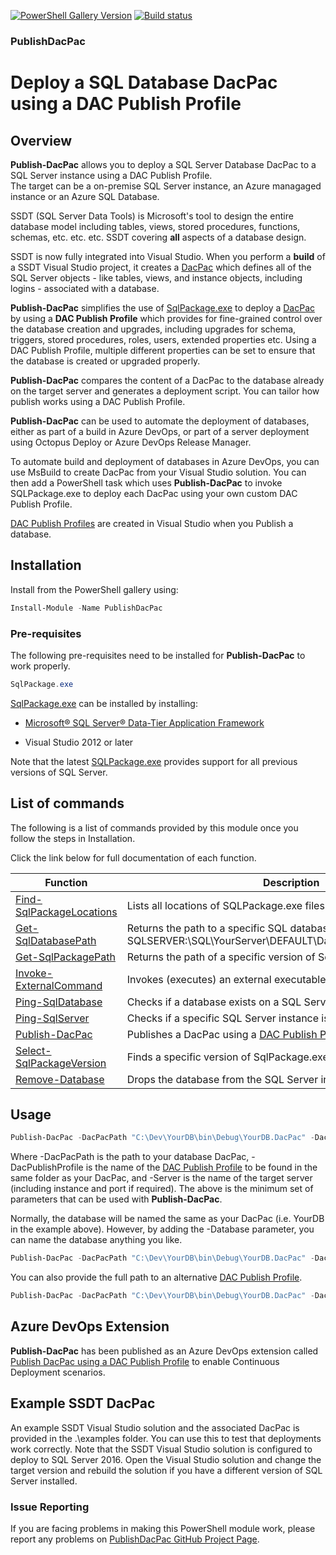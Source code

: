 [![PowerShell Gallery Version](https://img.shields.io/powershellgallery/v/PublishDacPac.svg)](https://www.powershellgallery.com/packages/PublishDacPac)
[![Build status](https://dev.azure.com/drjohnt/PublishDacPac/_apis/build/status/PublishDacPac-CI)](https://dev.azure.com/drjohnt/PublishDacPac/_build/latest?definitionId=7)

### PublishDacPac

# Deploy a SQL Database DacPac using a DAC Publish Profile

## Overview

**Publish-DacPac** allows you to deploy a SQL Server Database DacPac to a SQL Server instance using a DAC Publish Profile.  
The target can be a on-premise SQL Server instance, an Azure managaged instance or an Azure SQL Database.

SSDT (SQL Server Data Tools) is Microsoft's tool to design the entire database model including tables, views, stored procedures, functions, schemas, etc. etc. etc.  SSDT covering **all** aspects of a database design.

SSDT is now fully integrated into Visual Studio.  When you perform a **build** of a SSDT Visual Studio project, it creates a [DacPac](https://msdn.microsoft.com/en-IN/library/ee210546.aspx) which defines all of the SQL Server objects - like tables, views, and instance objects, including logins - associated with a database.

**Publish-DacPac** simplifies the use of [SqlPackage.exe](https://docs.microsoft.com/en-us/sql/tools/sqlpackage) to deploy a [DacPac](https://msdn.microsoft.com/en-IN/library/ee210546.aspx) by using a **DAC Publish Profile** which provides for fine-grained control over the database creation and upgrades, including upgrades for schema, triggers, stored
procedures, roles, users, extended properties etc. Using a DAC Publish Profile, multiple different properties can be set to ensure that the database is created or upgraded properly.

**Publish-DacPac** compares the content of a DacPac to the database already on the target server and generates a deployment script.  You can tailor how publish works using a DAC Publish Profile.

**Publish-DacPac** can be used to automate the deployment of databases, either as part of a build in Azure DevOps, or part of a server deployment using Octopus Deploy or Azure DevOps Release Manager.

To automate build and deployment of databases in Azure DevOps, you can use MsBuild to create DacPac from your Visual Studio solution.  You can then add a PowerShell task which uses **Publish-DacPac** to invoke SQLPackage.exe to deploy each DacPac using your own custom DAC Publish Profile.

[DAC Publish Profiles](https://github.com/DrJohnT/AzureDevOpsExtensionsForSqlServer/wiki/DAC-Publish-Profile) are created in Visual Studio when you Publish a database.

## Installation

Install from the PowerShell gallery using:

~~~~~~~~~~~~~~~~~~~~~~~~~~~~~~~~~~~~~~~~~~~~~~~~~~~~~~~~~~~~~~~~~~~~~ powershell
Install-Module -Name PublishDacPac
~~~~~~~~~~~~~~~~~~~~~~~~~~~~~~~~~~~~~~~~~~~~~~~~~~~~~~~~~~~~~~~~~~~~~~~~~~~~~~~~

### Pre-requisites

The following pre-requisites need to be installed for **Publish-DacPac** to work properly.

~~~~~~~~~~~~~~~~~~~~~~~~~~~~~~~~~~~~~~~~~~~~~~~~~~~~~~~~~~~~~~~~~~~~~ powershell
SqlPackage.exe
~~~~~~~~~~~~~~~~~~~~~~~~~~~~~~~~~~~~~~~~~~~~~~~~~~~~~~~~~~~~~~~~~~~~~~~~~~~~~~~~

[SqlPackage.exe](https://docs.microsoft.com/en-us/sql/tools/sqlpackage) can be installed by installing:

* [Microsoft® SQL Server® Data-Tier Application Framework](https://docs.microsoft.com/en-us/sql/tools/sqlpackage-download)

* Visual Studio 2012 or later

Note that the latest [SQLPackage.exe](https://docs.microsoft.com/en-us/sql/tools/sqlpackage) provides support for all previous versions of SQL Server.

## List of commands

The following is a list of commands provided by this module once you
follow the steps in Installation.

Click the link below for full documentation of each function.

| **Function**              | **Description**                                                             |
|--------------------------|-----------------------------------------------------------------------------|
| [Find-SqlPackageLocations](https://github.com/DrJohnT/PublishDacPac/blob/master/docs/Find-SqlPackageLocations.md) | Lists all locations of SQLPackage.exe files on the machine              |
| [Get-SqlDatabasePath](https://github.com/DrJohnT/PublishDacPac/blob/master/docs/Get-SqlDatabasePath.md) | Returns the path to a specific SQL database in the form: SQLSERVER:\SQL\YourServer\DEFAULT\Databases\YourSQLDatabase |
| [Get-SqlPackagePath](https://github.com/DrJohnT/PublishDacPac/blob/master/docs/Get-SqlPackagePath.md) | Returns the path of a specific version of SqlPackage.exe |
| [Invoke-ExternalCommand](https://github.com/DrJohnT/PublishDacPac/blob/master/docs/Invoke-ExternalCommand.md) | Invokes (executes) an external executable via the command-line |
| [Ping-SqlDatabase](https://github.com/DrJohnT/PublishDacPac/blob/master/docs/Ping-SqlDatabase.md) | Checks if a database exists on a SQL Server |
| [Ping-SqlServer](https://github.com/DrJohnT/PublishDacPac/blob/master/docs/Ping-SqlServer.md) | Checks if a specific SQL Server instance is available |
| [Publish-DacPac](https://github.com/DrJohnT/PublishDacPac/blob/master/docs/Publish-DacPac.md) | Publishes a DacPac using a [DAC Publish Profile](https://github.com/DrJohnT/AzureDevOpsExtensionsForSqlServer/wiki/DAC-Publish-Profile)  |
| [Select-SqlPackageVersion](https://github.com/DrJohnT/PublishDacPac/blob/master/docs/Select-SqlPackageVersion.md) | Finds a specific version of SqlPackage.exe |
| [Remove-Database](https://github.com/DrJohnT/PublishDacPac/blob/master/docs/Remove-Database.md) | Drops the database from the SQL Server instance |

## Usage

~~~~~~~~~~~~~~~~~~~~~~~~~~~~~~~~~~~~~~~~~~~~~~~~~~~~~~~~~~~~~~~~~~~~~ powershell
Publish-DacPac -DacPacPath "C:\Dev\YourDB\bin\Debug\YourDB.DacPac" -DacPublishProfile "YourDB.CI.publish.xml" -Server "YourDBServer"
~~~~~~~~~~~~~~~~~~~~~~~~~~~~~~~~~~~~~~~~~~~~~~~~~~~~~~~~~~~~~~~~~~~~~~~~~~~~~~~~

Where -DacPacPath is the path to your database DacPac, -DacPublishProfile is the name of the [DAC Publish Profile](https://github.com/DrJohnT/AzureDevOpsExtensionsForSqlServer/wiki/DAC-Publish-Profile) to be found in the same folder as your DacPac, and -Server is the name of the target server (including instance and port if required).  The above is the minimum set of parameters that can be used with **Publish-DacPac**.

Normally, the database will be named the same as your DacPac (i.e. YourDB in the example above).  However, by adding the -Database parameter, you can name the database anything you like.

~~~~~~~~~~~~~~~~~~~~~~~~~~~~~~~~~~~~~~~~~~~~~~~~~~~~~~~~~~~~~~~~~~~~~ powershell
Publish-DacPac -DacPacPath "C:\Dev\YourDB\bin\Debug\YourDB.DacPac" -DacPublishProfile "YourDB.CI.publish.xml" -Server "YourDBServer" -Database "YourNewNameDB"
~~~~~~~~~~~~~~~~~~~~~~~~~~~~~~~~~~~~~~~~~~~~~~~~~~~~~~~~~~~~~~~~~~~~~~~~~~~~~~~~

You can also provide the full path to an alternative [DAC Publish Profile](https://github.com/DrJohnT/AzureDevOpsExtensionsForSqlServer/wiki/DAC-Publish-Profile).

~~~~~~~~~~~~~~~~~~~~~~~~~~~~~~~~~~~~~~~~~~~~~~~~~~~~~~~~~~~~~~~~~~~~~ powershell
Publish-DacPac -DacPacPath "C:\Dev\YourDB\bin\Debug\YourDB.DacPac" -DacPublishProfile "C:\Dev\YourDB\bin\Debug\YourDB.CI.publish.xml" -Server "YourDBServer"
~~~~~~~~~~~~~~~~~~~~~~~~~~~~~~~~~~~~~~~~~~~~~~~~~~~~~~~~~~~~~~~~~~~~~~~~~~~~~~~~

## Azure DevOps Extension

**Publish-DacPac** has been published as an Azure DevOps extension called [Publish DacPac using a DAC Publish Profile](https://marketplace.visualstudio.com/items?itemName=DrJohnExtensions.PublishDacPac) to enable Continuous Deployment scenarios.

## Example SSDT DacPac

An example SSDT Visual Studio solution and the associated DacPac is provided in the .\examples folder.  You can use this to test that deployments work correctly.  Note that the SSDT Visual Studio solution is configured to deploy to SQL Server 2016.  Open the Visual Studio solution and change the target version and rebuild the solution if you have a different version of SQL Server installed.

### Issue Reporting

If you are facing problems in making this PowerShell module work, please report any
problems on [PublishDacPac GitHub Project
Page](https://github.com/DrJohnT/PublishDacPac/issues).
